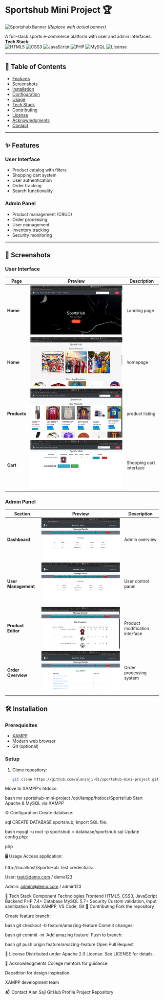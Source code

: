# Sportshub Mini Project 🏆

![Sportshub Banner](https://via.placeholder.com/1200x400/0D47A1/FFFFFF?text=SportsHub+E-Commerce+Platform) *(Replace with actual banner)*

A full-stack sports e-commerce platform with user and admin interfaces.  
**Tech Stack**:  
![HTML5](https://img.shields.io/badge/HTML5-E34F26?style=flat&logo=html5&logoColor=white)
![CSS3](https://img.shields.io/badge/CSS3-1572B6?style=flat&logo=css3&logoColor=white)
![JavaScript](https://img.shields.io/badge/JavaScript-F7DF1E?style=flat&logo=javascript&logoColor=black)
![PHP](https://img.shields.io/badge/PHP-777BB4?style=flat&logo=php&logoColor=white)
![MySQL](https://img.shields.io/badge/MySQL-4479A1?style=flat&logo=mysql&logoColor=white)
![License](https://img.shields.io/badge/License-Apache_2.0-blue.svg)

---

## 📌 Table of Contents
- [Features](#-features)
- [Screenshots](#-screenshots)
- [Installation](#-installation)
- [Configuration](#-configuration)
- [Usage](#-usage)
- [Tech Stack](#-tech-stack)
- [Contributing](#-contributing)
- [License](#-license)
- [Acknowledgments](#-acknowledgments)
- [Contact](#-contact)

---

## ✨ Features

### User Interface
- Product catalog with filters
- Shopping cart system
- User authentication
- Order tracking
- Search functionality

### Admin Panel
- Product management (CRUD)
- Order processing
- User management
- Inventory tracking
- Security monitoring

---

## 📸 Screenshots

### User Interface
| Page             | Preview                              | Description                     |
|------------------|--------------------------------------|---------------------------------|
| **Home**         | ![Home1](https://github.com/alansaji-01/sportshub-mini-project/blob/277b9780f3946a60fac084e3eba50776ec82927d/home1.png)      | Landing page          |
| **Home**         | ![Home2](https://github.com/alansaji-01/sportshub-mini-project/blob/412dd61bd9febac4e41da92c5e5f15ed563a2b40/home2.png)      | homepage                        |
| **Products**     | ![Products](https://github.com/alansaji-01/sportshub-mini-project/blob/f80ce38b8e6097b3ec79e02988acf941b14fe420/products.png)   | product listing                 |
| **Cart**         | ![Cart](https://github.com/alansaji-01/sportshub-mini-project/blob/d851254130b065103573559649c28c21f06823af/cart.png)       | Shopping cart interface         |

### Admin Panel
| Section               | Preview                              | Description                     |
|-----------------------|--------------------------------------|---------------------------------|
| **Dashboard**         | ![Admin1](https://github.com/alansaji-01/sportshub-mini-project/blob/d9b72ade7af1082375d6797824ac716dea90b51c/admin1.png)    | Admin overview                  |
| **User Management**   | ![Admin2](https://github.com/alansaji-01/sportshub-mini-project/blob/de1fa4caa37128f780b752231a63974e4cb140fb/userlist.png)    | User control panel              |
| **Product Editor**    | ![Admin3](https://github.com/alansaji-01/sportshub-mini-project/blob/06bc4acd2c91d9ed38c7d77d2495ef98e43b9480/admin4.png)    | Product modification interface  |
| **Order Overview**    | ![Admin4](https://github.com/alansaji-01/sportshub-mini-project/blob/44e1657bbf15ee3961157c5c8937fab86488759e/admin2.png)    | Order processing system         |


## 🛠️ Installation

### Prerequisites
- [XAMPP](https://www.apachefriends.org/download.html)
- Modern web browser
- Git (optional)

### Setup
1. Clone repository:
   ```bash
   git clone https://github.com/alansaji-01/sportshub-mini-project.git
Move to XAMPP's htdocs:

bash
mv sportshub-mini-project /opt/lampp/htdocs/SportsHub
Start Apache & MySQL via XAMPP

⚙️ Configuration
Create database:

sql
CREATE DATABASE sportshub;
Import SQL file:

bash
mysql -u root -p sportshub < database/sportshub.sql
Update config.php:

php
<?php
$host = "localhost";
$user = "root";
$password = "";
$database = "sportshub";
?>
🖥️ Usage
Access application:

http://localhost/SportsHub
Test credentials:

User: test@demo.com / demo123

Admin: admin@demo.com / admin123

🔧 Tech Stack
Component	Technologies
Frontend	HTML5, CSS3, JavaScript
Backend	PHP 7.4+
Database	MySQL 5.7+
Security	Custom validation, Input sanitization
Tools	XAMPP, VS Code, Git
🤝 Contributing
Fork the repository

Create feature branch:

bash
git checkout -b feature/amazing-feature
Commit changes:

bash
git commit -m 'Add amazing feature'
Push to branch:

bash
git push origin feature/amazing-feature
Open Pull Request

📜 License
Distributed under Apache 2.0 License. See LICENSE for details.

🙏 Acknowledgments
College mentors for guidance

Decathlon for design inspiration

XAMPP development team

📬 Contact
Alan Saji
GitHub Profile
Project Repository
